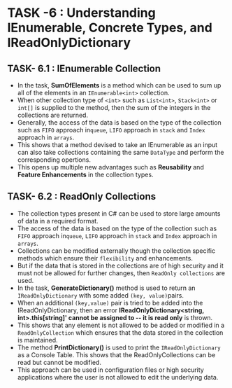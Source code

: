 # TASK -6 : Understanding IEnumerable, Concrete Types, and IReadOnlyDictionary
## TASK- 6.1 : IEnumerable Collection
- In the task, **SumOfElements** is a method which can be used to sum up all of the elements in an `IEnumerable<int>` collection.
- When other collection type of `<int>` such as `List<int>`, `Stack<int>`  or `int[]` is supplied to the method, then the sum of the integers in the collections are returned.
- Generally, the access of the data is based on the type of the collection such as `FIFO` approach in`queue`, `LIFO` approach in `stack` and `Index` approach in `arrays`.
- This shows that a method devised to take an IEnumerable as an input can also take collections containing the same `DataType` and perform the corresponding opertions.
- This opens up multiple new advantages such as **Reusability** and **Feature Enhancements** in the collection types.
## TASK- 6.2 : ReadOnly Collections
- The collection types present in C# can be used to store large amounts of data in a required format.
- The access of the data is based on the type of the collection such as `FIFO` approach in`queue`, `LIFO` approach in `stack` and `Index` approach in `arrays`.
- Collections can be modified externally though the collection specific methods which ensure their `flexibility` and enhancements.
- But if the data that is stored in the collections are of high security and it must not be allowed for further changes, then `ReadOnly collections` are used.
- In the task, **GenerateDictionary()** method is used to return an `IReadOnlyDictionary` with some added `(key, value)`pairs.
- When an additional `(key,value)` pair is tried to be added into the  IReadOnlyDictionary, then an error **IReadOnlyDictionary<string, int>.this[string]' cannot be assigned to -- it is read only** is thrown.
- This shows that any element is not allowed to be added or modified in a `ReadOnlyCollection`  which ensures that the data stored in the collection is maintained.
- The method **PrintDictionary()** is used to print the `IReadOnlyDictionary` as a Console Table. This shows that the ReadOnlyCollections can be read but cannot be modified.
- This approach can be used in configuration files or high security applications where the user is not allowed to edit the underlying data.